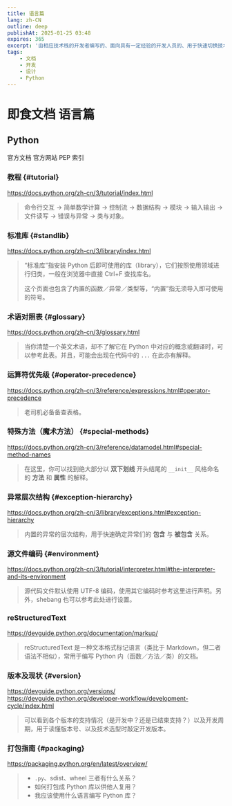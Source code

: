 ```yaml
---
title: 语言篇
lang: zh-CN
outline: deep
publishAt: 2025-01-25 03:48
expires: 365
excerpt: '由相应技术栈的开发者编写的、面向具有一定经验的开发人员的、用于快速切换技术栈的书签集锦。'
tags:
    - 文档
    - 开发
    - 设计
    - Python
---
```


<script setup lang="ts">
import SeeAlso from "@/components/SeeAlso.vue";
import SeeAlsoLink from "@/components/SeeAlsoLink.vue";
</script>

# 即食文档 语言篇

<RevisionInfo />

## Python

<SeeAlso align="center" sep="›‹">
    <SeeAlsoLink pure href="https://docs.python.org/zh-cn/3/index.html">官方文档</SeeAlsoLink>
    <SeeAlsoLink pure href="https://www.python.org/">官方网站</SeeAlsoLink>
    <SeeAlsoLink pure href="https://peps.python.org/">PEP 索引</SeeAlsoLink>
</SeeAlso>

### 教程 {#tutorial}

https://docs.python.org/zh-cn/3/tutorial/index.html

> 命令行交互 → 简单数学计算 → 控制流 → 数据结构 → 模块 → 输入输出 → 文件读写 → 错误与异常 → 类与对象。

### 标准库 {#standlib}

https://docs.python.org/zh-cn/3/library/index.html

> “标准库”指安装 Python 后即可使用的库（library），它们按照使用领域进行归类，一般在浏览器中直接 Ctrl+F 查找库名。
> 
> 这个页面也包含了内置的函数／异常／类型等，“内置”指无须导入即可使用的符号。

### 术语对照表 {#glossary}

https://docs.python.org/zh-cn/3/glossary.html

> 当你清楚一个英文术语，却不了解它在 Python 中对应的概念或翻译时，可以参考此表。并且，可能会出现在代码中的 `...` 在此亦有解释。

### 运算符优先级 {#operator-precedence}

https://docs.python.org/zh-cn/3/reference/expressions.html#operator-precedence

> 老司机必备备查表格。

### 特殊方法（魔术方法） {#special-methods}

https://docs.python.org/zh-cn/3/reference/datamodel.html#special-method-names

> 在这里，你可以找到绝大部分以 **双下划线** 开头结尾的 `__init__` 风格命名的 **方法** 和 **属性** 的解释。

### 异常层次结构 {#exception-hierarchy}

https://docs.python.org/zh-cn/3/library/exceptions.html#exception-hierarchy

> 内置的异常的层次结构，用于快速确定异常们的 **包含** 与 **被包含** 关系。

### 源文件编码 {#environment}

https://docs.python.org/zh-cn/3/tutorial/interpreter.html#the-interpreter-and-its-environment

> 源代码文件默认使用 UTF-8 编码，使用其它编码时参考这里进行声明。另外，shebang 也可以参考此处进行设置。

### reStructuredText

https://devguide.python.org/documentation/markup/

> reStructuredText 是一种文本格式标记语言（类比于 Markdown，但二者语法不相似），常用于编写 Python 内（函数／方法／类）的文档。

### 版本及现状 {#version}

https://devguide.python.org/versions/  
https://devguide.python.org/developer-workflow/development-cycle/index.html

> 可以看到各个版本的支持情况（是开发中？还是已结束支持？）以及开发周期，用于读懂版本号、以及技术选型时敲定开发版本。

### 打包指南 {#packaging}

https://packaging.python.org/en/latest/overview/

> - `.py`、sdist、wheel 三者有什么关系？
> - 如何打包成 Python 库以供他人复用？
> - 我应该使用什么语言编写 Python 库？

